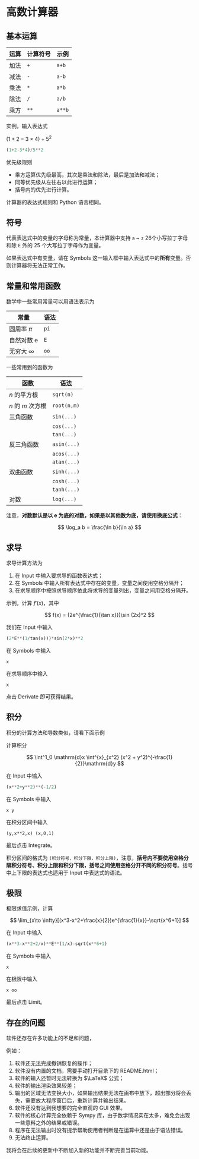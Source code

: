 # 高数计算器

## 基本运算

| 运算 | 计算符号 | 示例 |
| --- | --- | --- |
| 加法 | `+` | `a+b` |
| 减法 | `-` | `a-b` |
| 乘法 | `*` | `a*b` |
| 除法 | `/` | `a/b` |
| 乘方 | `**` | `a**b` |

实例，输入表达式

$(1+2-3\times 4)\div 5^2$

```python
(1+2-3*4)/5**2
```

优先级规则

* 乘方运算优先级最高，其次是乘法和除法，最后是加法和减法；
* 同等优先级从左往右以此进行运算；
* 括号内的优先进行计算。

计算器的表达式规则和 Python 语言相同。

## 符号

代表表达式中的变量的字母称为常量，本计算器中支持 `a` ~ `z` 26个小写拉丁字母和除 `E` 外的 25 个大写拉丁字母作为变量。

如果表达式中有变量，请在 Symbols 这一输入框中输入表达式中的**所有**变量。否则计算器将无法正常工作。

## 常量和常用函数

数学中一些常用常量可以用语法表示为

| 常量 | 语法 |
| --- | --- |
| 圆周率 $\pi$ | `pi` |
| 自然对数 $\mathrm{e}$ | `E` |
| 无穷大 $\infty$ | `oo` |

一些常用到的函数为

| 函数 | 语法 |
| --- | --- |
| $n$ 的平方根 | `sqrt(n)` |
| $n$ 的 $m$ 次方根 | `root(n,m)` |
| 三角函数 | `sin(...)` |
| | `cos(...)` |
| | `tan(...)` |
| 反三角函数 | `asin(...)` |
| | `acos(...)` |
| | `atan(...)` |
| 双曲函数 | `sinh(...)` |
| | `cosh(...)` |
| | `tanh(...)` |
| 对数 | `log(...)` |

注意，**对数默认是以 $\mathrm{e}$ 为底的对数，如果是以其他数为底，请使用换底公式**：

$$
\log_a b = \frac{\ln b}{\ln a}
$$

## 求导

求导计算方法为

1. 在 Input 中输入要求导的函数表达式；
2. 在 Symbols 中输入所有表达式中存在的变量，变量之间使用空格分隔开；
3. 在求导顺序中按照求导顺序依此将求导的变量列出，变量之间用空格分隔开。

示例，计算 $f'(x)$，其中

$$
f(x) = (2e^{\frac{1}{\tan x}})\sin (2x)^2
$$


我们在 Input 中输入

```python
(2*E**(1/tan(x)))*sin(2*x)**2
```

在 Symbols 中输入

```
x
```

在求导顺序中输入

```
x
```

点击 Derivate 即可获得结果。

## 积分

积分的计算方法和导数类似，请看下面示例

计算积分

$$
\int^1_0 \mathrm{d}x \int^{x}_{x^2} (x^2 + y^2)^{-\frac{1}{2}}\mathrm{d}y
$$

在 Input 中输入

```python
(x**2+y**2)**(-1/2)
```

在 Symbols 中输入

```
x y
```

在积分区间中输入

```
(y,x**2,x) (x,0,1)
```

最后点击 Integrate。

积分区间的格式为 `(积分符号，积分下限，积分上限)`，注意，**括号内不要使用空格分隔积分符号、积分上限和积分下限，括号之间使用空格分开不同的积分符号**。括号中上下限的表达式也适用于 Input 中表达式的语法。

## 极限

极限求值示例，计算

$$
\lim_{x\to \infty}[(x^3-x^2+\frac{x}{2})e^{\frac{1}{x}}-\sqrt{x^6+1}]
$$

在 Input 中输入

```python
(x**3-x**2+2/x)**E**(1/x)-sqrt(x**6+1)
```

在 Symbols 中输入

```
x
```

在极限中输入

```
x oo
```

最后点击 Limit。

## 存在的问题

软件还存在许多功能上的不足和问题，

例如：

1. 软件还无法完成撤销恢复的操作；
2. 软件没有内置的文档，需要手动打开目录下的 README.html；
3. 软件的输入还暂时无法转换为 $\LaTeX$ 公式；
4. 软件的输出渲染效果较差；
5. 输出的区域无法变换大小，如果输出结果无法在画布中放下，超出部分将会丢失，需要放大程序窗口后，重新计算并输出结果。
6. 软件还没有达到我想要的完全直观的 GUI 效果。
7. 软件的核心计算完全依赖于 Sympy 库，由于数学情况实在太多，难免会出现一些意料之外的结果或错误。
8. 程序在无法输出时没有提示帮助使用者判断是在运算中还是由于语法错误。
9. 无法终止运算。

我将会在后续的更新中不断加入新的功能并不断完善当前功能。
